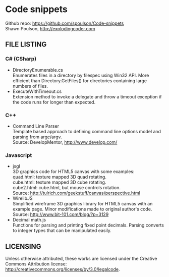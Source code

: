 Code snippets
=============

Github repo: https://github.com/spoulson/Code-snippets  
Shawn Poulson, http://explodingcoder.com

FILE LISTING
------------

### C# (CSharp)
 - DirectoryEnumerable.cs  
   Enumerates files in a directory by filespec using Win32 API.
   More efficient than Directory.GetFiles() for directories containing large numbers of files.
 - ExecuteWithTimeout.cs  
   Extension method to invoke a delegate and throw a timeout exception if the code runs for longer than expected.
   
### C++
 - Command Line Parser  
   Template based approach to defining command line options model and parsing from argc/argv.  
   Source: DevelopMentor, http://www.develop.com/

### Javascript
 - jsgl  
   3D graphics code for HTML5 canvas with some examples:  
   quad.html: texture mapped 3D quad rotating.  
   cube.html: texture mapped 3D cube rotating.  
   cube2.html: cube.html, but mouse controls rotation.  
   Source: http://tulrich.com/geekstuff/canvas/perspective.html  
 - WirelibJS  
   Simplified wireframe 3D graphics library for HTML5 canvas with an example page.
   Minor modifications made to original author's code.  
   Source: http://www.bit-101.com/blog/?p=3129  
 - Decimal math.js  
   Functions for parsing and printing fixed point decimals.
   Parsing converts to integer types that can be manipulated easily.

LICENSING
---------

Unless otherwise attributed, these works are licensed under the Creative Commons Attribution license:  
http://creativecommons.org/licenses/by/3.0/legalcode.

